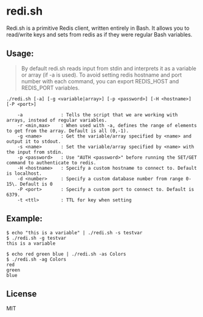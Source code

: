 # redi.sh

Redi.sh is a primitive Redis client, written entirely in Bash. It allows you to read/write keys and sets from redis as if they were regular Bash variables.

## Usage:

> By default redi.sh reads input from stdin and interprets it as a variable or array (if -a is used). To avoid setting redis hostname and port number with each command, you can export REDIS_HOST and REDIS_PORT variables.

```
./redi.sh [-a] [-g <variable|array>] [-p <password>] [-H <hostname>] [-P <port>]

    -a              : Tells the script that we are working with arrays, instead of regular variables.
    -r <min,max>    : When used with -a, defines the range of elements to get from the array. Default is all (0,-1).
    -g <name>       : Get the variable/array specified by <name> and output it to stdout.
    -s <name>       : Set the variable/array specified by <name> with the input from stdin.
    -p <password>   : Use "AUTH <password>" before running the SET/GET command to authenticate to redis.
    -H <hostname>   : Specify a custom hostname to connect to. Default is localhost.
    -d <number>     : Specify a custom database number from range 0-15\. Default is 0
    -P <port>       : Specify a custom port to connect to. Default is 6379.
    -t <ttl>        : TTL for key when setting
```

## Example:

```shell
$ echo "this is a variable" | ./redi.sh -s testvar
$ ./redi.sh -g testvar
this is a variable
```

```shell
$ echo red green blue | ./redi.sh -as Colors
$ ./redi.sh -ag Colors
red
green
blue
```

## License

MIT
